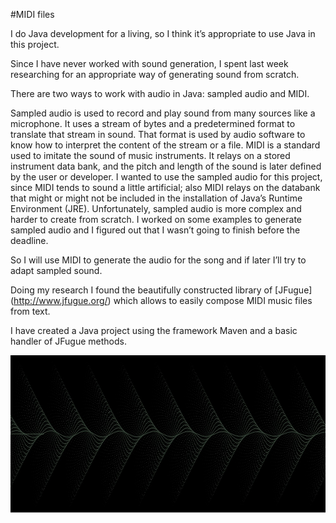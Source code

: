 #MIDI files

I do Java development for a living, so I think it’s appropriate to use Java in this project.

Since I have never worked with sound generation, I spent last week researching for an appropriate way of generating sound from scratch. 

There are two ways to work with audio in Java: sampled audio and MIDI.

Sampled audio is used to record and play sound from many sources like a microphone. It uses a stream of bytes and a predetermined format to translate that stream in sound. That format is used by audio software to know how to interpret the content of the stream or a file. 
MIDI is a standard used to imitate the sound of music instruments. It relays on a stored instrument data bank, and the pitch and length of the sound is later defined by the user or developer.
I wanted to use the sampled audio for this project, since MIDI tends to sound a little artificial; also MIDI relays on the databank that might or might not be included in the installation of Java’s Runtime Environment (JRE). Unfortunately, sampled audio is more complex and harder to create from scratch. 
I worked on some examples to generate sampled audio and I figured out that I wasn’t going to finish before the deadline.

So I will use MIDI to generate the audio for the song and if later I’ll try to adapt sampled sound.

Doing my research I found the beautifully constructed library of [JFugue] (http://www.jfugue.org/) which allows to easily compose MIDI music files from text.

I have created a Java project using the framework Maven and a basic handler of JFugue methods. 


![440Hz](../project_images/cover.jpg?raw=true "440 Hz")



